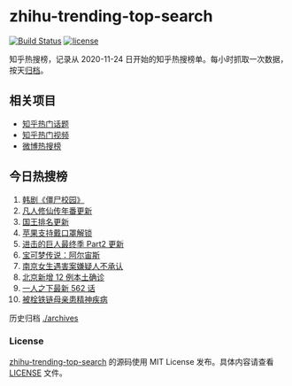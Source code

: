 # zhihu-trending-top-search

[![Build Status](https://github.com/justjavac/zhihu-trending-top-search/workflows/ci/badge.svg?branch=main)](https://github.com/justjavac/zhihu-trending-top-search/actions)
[![license](https://img.shields.io/github/license/justjavac/zhihu-trending-top-search)](https://github.com/justjavac/zhihu-trending-top-search/blob/main/LICENSE)

知乎热搜榜，记录从 2020-11-24 日开始的知乎热搜榜单。每小时抓取一次数据，按天[归档](./archives)。

## 相关项目

- [知乎热门话题](https://github.com/justjavac/zhihu-trending-hot-questions)
- [知乎热门视频](https://github.com/justjavac/zhihu-trending-hot-video)
- [微博热搜榜](https://github.com/justjavac/weibo-trending-hot-search)

## 今日热搜榜

<!-- BEGIN -->
<!-- 最后更新时间 Sun Jan 30 2022 00:18:25 GMT+0800 (China Standard Time) -->

1. [韩剧《僵尸校园》](https://www.zhihu.com/search?q=僵尸校园)
1. [凡人修仙传年番更新](https://www.zhihu.com/search?q=凡人修仙传)
1. [国王排名更新](https://www.zhihu.com/search?q=国王排名)
1. [苹果支持戴口罩解锁](https://www.zhihu.com/search?q=苹果支持戴口罩解锁)
1. [进击的巨人最终季 Part2 更新](https://www.zhihu.com/search?q=进击的巨人)
1. [宝可梦传说：阿尔宙斯](https://www.zhihu.com/search?q=阿尔宙斯)
1. [南京女生遇害案嫌疑人不承认](https://www.zhihu.com/search?q=南京女生遇害案)
1. [北京新增 12 例本土确诊](https://www.zhihu.com/search?q=北京新增)
1. [一人之下最新 562 话](https://www.zhihu.com/search?q=一人之下)
1. [被栓铁链母亲患精神疾病](https://www.zhihu.com/search?q=被栓铁链母亲患精神疾病)

<!-- END -->

历史归档 [./archives](./archives)

### License

[zhihu-trending-top-search](https://github.com/justjavac/zhihu-trending-top-search)
的源码使用 MIT License 发布。具体内容请查看 [LICENSE](./LICENSE) 文件。
